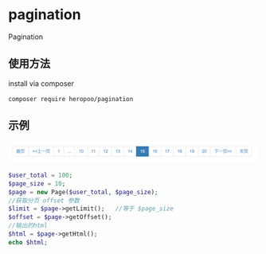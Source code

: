 # pagination
Pagination

## 使用方法

install via composer
```
composer require heropoo/pagination
```

## 示例

![avatar](./20180612140806.png)

```php
$user_total = 100;
$page_size = 10;
$page = new Page($user_total, $page_size);
//获取分页 offset 参数
$limit = $page->getLimit();   //等于 $page_size
$offset = $page->getOffset();
//输出的html
$html = $page->getHtml();
echo $html;
```
